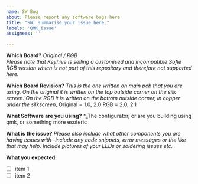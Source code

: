 ```yaml
---
name: SW Bug
about: Please report any software bugs here
title: "SW: summarise your issue here."
labels: 'QMK_issue'
assignees: ''

---
```


**Which Board?**
_Original / RGB_  
_Please note that Keyhive is selling a customised and incompatible Sofle RGB version which is not part of this repository and therefore not supported here._

**Which Board Revision?**
_This is the one written on main pcb that you are using. 
On the original it is written on the top outside corner on the silk screen. 
On the RGB it is written on the bottom outside corner, in copper under the silkscreen,_
Original = 1.0, 2.0 
RGB =  2.0, 2.1

**What Software are you using?**
*_The configurator, or are you building using qmk, or something more esoteric

**What is the issue?**
_Please also include what other components you are having issues with -include any code snippets, error messages or the like that may help. Include pictures of your LEDs or soldering issues etc._


**What you expected:**

* [ ] item 1
* [ ] item 2
